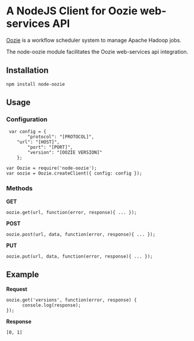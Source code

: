 # A NodeJS Client for Oozie web-services API

<a href="http://oozie.apache.org/" target="_blank">Oozie</a> is a workflow scheduler system to manage Apache Hadoop jobs.

The node-oozie module facilitates the Oozie web-services api integration.

## Installation
```
npm install node-oozie
```
## Usage

### Configuration
```
 var config = {
        "protocol": "[PROTOCOL]",
	"url": "[HOST]",
        "port": "[PORT]",
        "version": "[OOZIE VERSION]"
    };
```
```
var Oozie = require('node-oozie');  
var oozie = Oozie.createClient({ config: config });
```

### Methods
<b>GET</b>
```
oozie.get(url, function(error, response){ ... });
```
<b>POST</b>
```
oozie.post(url, data, function(error, response){ ... });
```
<b>PUT</b>
```
oozie.put(url, data, function(error, response){ ... });
```


## Example

<b>Request</b>
```
oozie.get('versions', function(error, response) {
      console.log(response);
});
```

<b>Response</b>
```
[0, 1]
```
